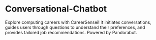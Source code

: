 # Conversational-Chatbot
 Explore computing careers with CareerSensei! It initiates conversations, guides users through questions to understand their preferences, and provides tailored job recommendations. Powered by Pandorabot.
